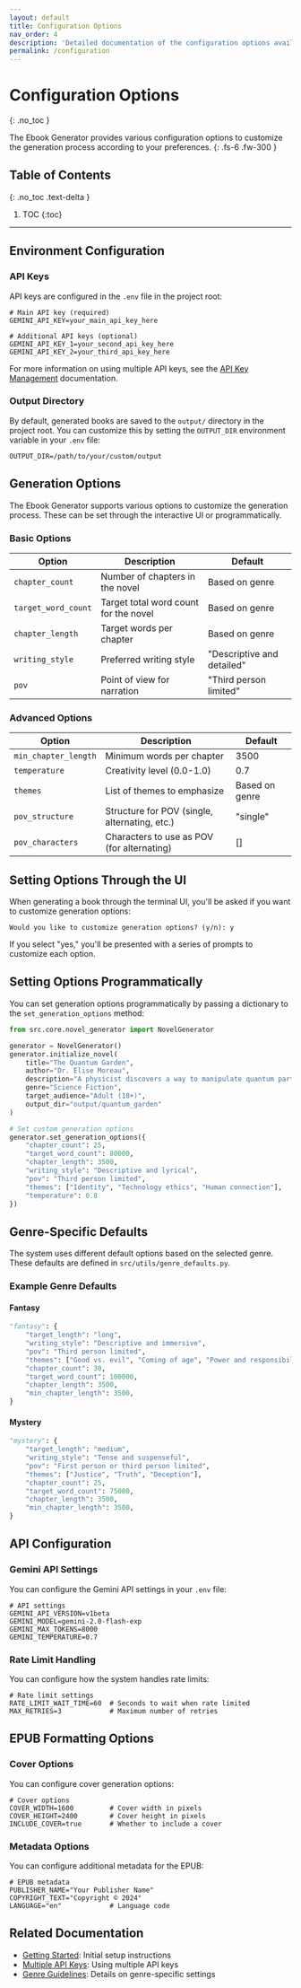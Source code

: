 ```yaml
---
layout: default
title: Configuration Options
nav_order: 4
description: 'Detailed documentation of the configuration options available in the Ebook Generator'
permalink: /configuration
---
```


# Configuration Options

{: .no_toc }

The Ebook Generator provides various configuration options to customize the generation process according to your preferences.
{: .fs-6 .fw-300 }

## Table of Contents

{: .no_toc .text-delta }

1. TOC
   {:toc}

---

## Environment Configuration

### API Keys

API keys are configured in the `.env` file in the project root:

```
# Main API key (required)
GEMINI_API_KEY=your_main_api_key_here

# Additional API keys (optional)
GEMINI_API_KEY_1=your_second_api_key_here
GEMINI_API_KEY_2=your_third_api_key_here
```

For more information on using multiple API keys, see the [API Key Management](./api-key-management.html) documentation.

### Output Directory

By default, generated books are saved to the `output/` directory in the project root. You can customize this by setting the `OUTPUT_DIR` environment variable in your `.env` file:

```
OUTPUT_DIR=/path/to/your/custom/output
```

## Generation Options

The Ebook Generator supports various options to customize the generation process. These can be set through the interactive UI or programmatically.

### Basic Options

| Option              | Description                           | Default                    |
| ------------------- | ------------------------------------- | -------------------------- |
| `chapter_count`     | Number of chapters in the novel       | Based on genre             |
| `target_word_count` | Target total word count for the novel | Based on genre             |
| `chapter_length`    | Target words per chapter              | Based on genre             |
| `writing_style`     | Preferred writing style               | "Descriptive and detailed" |
| `pov`               | Point of view for narration           | "Third person limited"     |

### Advanced Options

| Option               | Description                                   | Default        |
| -------------------- | --------------------------------------------- | -------------- |
| `min_chapter_length` | Minimum words per chapter                     | 3500           |
| `temperature`        | Creativity level (0.0-1.0)                    | 0.7            |
| `themes`             | List of themes to emphasize                   | Based on genre |
| `pov_structure`      | Structure for POV (single, alternating, etc.) | "single"       |
| `pov_characters`     | Characters to use as POV (for alternating)    | []             |

## Setting Options Through the UI

When generating a book through the terminal UI, you'll be asked if you want to customize generation options:

```
Would you like to customize generation options? (y/n): y
```

If you select "yes," you'll be presented with a series of prompts to customize each option.

## Setting Options Programmatically

You can set generation options programmatically by passing a dictionary to the `set_generation_options` method:

```python
from src.core.novel_generator import NovelGenerator

generator = NovelGenerator()
generator.initialize_novel(
    title="The Quantum Garden",
    author="Dr. Elise Moreau",
    description="A physicist discovers a way to manipulate quantum particles...",
    genre="Science Fiction",
    target_audience="Adult (18+)",
    output_dir="output/quantum_garden"
)

# Set custom generation options
generator.set_generation_options({
    "chapter_count": 25,
    "target_word_count": 80000,
    "chapter_length": 3500,
    "writing_style": "Descriptive and lyrical",
    "pov": "Third person limited",
    "themes": ["Identity", "Technology ethics", "Human connection"],
    "temperature": 0.8
})
```

## Genre-Specific Defaults

The system uses different default options based on the selected genre. These defaults are defined in `src/utils/genre_defaults.py`.

### Example Genre Defaults

#### Fantasy

```python
"fantasy": {
    "target_length": "long",
    "writing_style": "Descriptive and immersive",
    "pov": "Third person limited",
    "themes": ["Good vs. evil", "Coming of age", "Power and responsibility"],
    "chapter_count": 30,
    "target_word_count": 100000,
    "chapter_length": 3500,
    "min_chapter_length": 3500,
}
```

#### Mystery

```python
"mystery": {
    "target_length": "medium",
    "writing_style": "Tense and suspenseful",
    "pov": "First person or third person limited",
    "themes": ["Justice", "Truth", "Deception"],
    "chapter_count": 25,
    "target_word_count": 75000,
    "chapter_length": 3500,
    "min_chapter_length": 3500,
}
```

## API Configuration

### Gemini API Settings

You can configure the Gemini API settings in your `.env` file:

```
# API settings
GEMINI_API_VERSION=v1beta
GEMINI_MODEL=gemini-2.0-flash-exp
GEMINI_MAX_TOKENS=8000
GEMINI_TEMPERATURE=0.7
```

### Rate Limit Handling

You can configure how the system handles rate limits:

```
# Rate limit settings
RATE_LIMIT_WAIT_TIME=60  # Seconds to wait when rate limited
MAX_RETRIES=3            # Maximum number of retries
```

## EPUB Formatting Options

### Cover Options

You can configure cover generation options:

```
# Cover options
COVER_WIDTH=1600         # Cover width in pixels
COVER_HEIGHT=2400        # Cover height in pixels
INCLUDE_COVER=true       # Whether to include a cover
```

### Metadata Options

You can configure additional metadata for the EPUB:

```
# EPUB metadata
PUBLISHER_NAME="Your Publisher Name"
COPYRIGHT_TEXT="Copyright © 2024"
LANGUAGE="en"            # Language code
```

## Related Documentation

- [Getting Started](./getting-started.html): Initial setup instructions
- [Multiple API Keys](./multiple-api-keys.html): Using multiple API keys
- [Genre Guidelines](./advanced/genre-guidelines.html): Details on genre-specific settings
